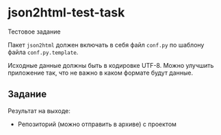 # json2html-test-task

Тестовое задание

Пакет `json2html` должен включать в себя файл `conf.py`
по шаблону файла `conf.py.template`.

Исходные данные должны быть в кодировке UTF-8. Можно улучшить приложение так,
что не важно в каком формате будут данные.

## Задание

Результат на выходе:
 * Репозиторий (можно отправить в архиве) с проектом
